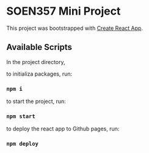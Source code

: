 # SOEN357 Mini Project

This project was bootstrapped with [Create React App](https://github.com/facebook/create-react-app).

## Available Scripts

In the project directory,

to initializa packages, run:

### `npm i`

to start the project, run:

### `npm start`

to deploy the react app to Github pages, run:

### `npm deploy`
